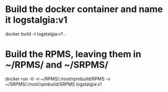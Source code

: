 # Build the docker container and name it logstalgia:v1
docker build -t logstalgia:v1 .
# Build the RPMS, leaving them in ~/RPMS/ and ~/SRPMS/
docker run -ti  -v ~/RPMS/:/root/rpmbuild/RPMS -v ~/SRPMS/:/root/rpmbuild/SRPMS logstalgia:v1
